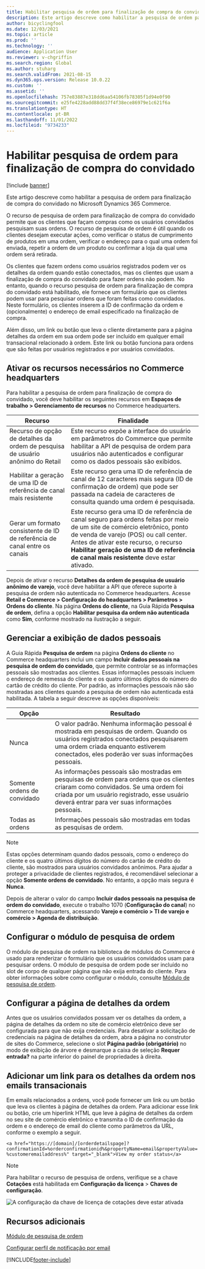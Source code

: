 ```yaml
---
title: Habilitar pesquisa de ordem para finalização de compra do convidado
description: Este artigo descreve como habilitar a pesquisa de ordem para finalização de compra do convidado no Microsoft Dynamics 365 Commerce.
author: bicyclingfool
ms.date: 12/03/2021
ms.topic: article
ms.prod: ''
ms.technology: ''
audience: Application User
ms.reviewer: v-chgriffin
ms.search.region: Global
ms.author: stuharg
ms.search.validFrom: 2021-08-15
ms.dyn365.ops.version: Release 10.0.22
ms.custom: ''
ms.assetid: ''
ms.openlocfilehash: 757e83887e318dd6aa54106fb78305f1d94e0f90
ms.sourcegitcommit: e25fe4228add88dd37f4f38ece86979e1c621f6a
ms.translationtype: HT
ms.contentlocale: pt-BR
ms.lasthandoff: 11/01/2022
ms.locfileid: "9734233"
---
```

# <a name="enable-order-lookup-for-guest-checkouts"></a>Habilitar pesquisa de ordem para finalização de compra do convidado

[!include [banner](includes/banner.md)]

Este artigo descreve como habilitar a pesquisa de ordem para finalização de compra do convidado no Microsoft Dynamics 365 Commerce.

O recurso de pesquisa de ordem para finalização de compra do convidado permite que os clientes que façam compras como os usuários convidados pesquisam suas ordens. O recurso de pesquisa de ordem é útil quando os clientes desejam executar ações, como verificar o status de cumprimento de produtos em uma ordem, verificar o endereço para o qual uma ordem foi enviada, repetir a ordem de um produto ou confirmar a loja da qual uma ordem será retirada.

Os clientes que fazem ordens como usuários registrados podem ver os detalhes da ordem quando estão conectados, mas os clientes que usam a finalização de compra do convidado para fazer ordens não podem. No entanto, quando o recurso pesquisa de ordem para finalização de compra do convidado está habilitado, ele fornece um formulário que os clientes podem usar para pesquisar ordens que foram feitas como convidados. Neste formulário, os clientes inserem a ID de confirmação da ordem e (opcionalmente) o endereço de email especificado na finalização de compra.

Além disso, um link ou botão que leva o cliente diretamente para a página detalhes da ordem em sua ordem pode ser incluído em qualquer email transacional relacionado à ordem. Este link ou botão funciona para ordens que são feitas por usuários registrados e por usuários convidados.

## <a name="turn-on-necessary-features-in-commerce-headquarters"></a>Ativar os recursos necessários no Commerce headquarters

Para habilitar a pesquisa de ordem para finalização de compra do convidado, você deve habilitar os seguintes recursos em **Espaços de trabalho \> Gerenciamento de recursos** no Commerce headquarters.

| Recurso | Finalidade |
|---------|---------|
| Recurso de opção de detalhes da ordem de pesquisa de usuário anônimo do Retail | Este recurso expõe a interface do usuário em parâmetros do Commerce que permite habilitar a API de pesquisa de ordem para usuários não autenticados e configurar como os dados pessoais são exibidos. |
| Habilitar a geração de uma ID de referência de canal mais resistente | Este recurso gera uma ID de referência de canal de 12 caracteres mais segura (ID de confirmação de ordem) que pode ser passada na cadeia de caracteres de consulta quando uma ordem é pesquisada. |
| Gerar um formato consistente de ID de referência de canal entre os canais | Este recurso gera uma ID de referência de canal seguro para ordens feitas por meio de um site de comércio eletrônico, ponto de venda de varejo (POS) ou call center. Antes de ativar este recurso, o recurso **Habilitar geração de uma ID de referência de canal mais resistente** deve estar ativado. |

Depois de ativar o recurso **Detalhes da ordem de pesquisa de usuário anônimo de varejo**, você deve habilitar a API que oferece suporte à pesquisa de ordem não autenticada no Commerce headquarters. Acesse **Retail e Commerce \> Configuração do headquarters \> Parâmetros \> Ordens do cliente**. Na página **Ordens do cliente**, na Guia Rápida **Pesquisa de ordem**, defina a opção **Habilitar pesquisa da ordem não autenticada** como **Sim**, conforme mostrado na ilustração a seguir.

## <a name="manage-the-display-of-personal-data"></a>Gerenciar a exibição de dados pessoais

A Guia Rápida **Pesquisa de ordem** na página **Ordens do cliente** no Commerce headquarters inclui um campo **Incluir dados pessoais na pesquisa de ordem do convidado**, que permite controlar se as informações pessoais são mostradas aos clientes. Essas informações pessoais incluem o endereço de remessa do cliente e os quatro últimos dígitos do número do cartão de crédito do cliente. Por padrão, as informações pessoais não são mostradas aos clientes quando a pesquisa de ordem não autenticada está habilitada. A tabela a seguir descreve as opções disponíveis:

| Opção | Resultado |
|--------|--------|
| Nunca | O valor padrão. Nenhuma informação pessoal é mostrada em pesquisas de ordem. Quando os usuários registrados conectados pesquisarem uma ordem criada enquanto estiverem conectados, eles poderão ver suas informações pessoais. |
| Somente ordens de convidado | As informações pessoais são mostradas em pesquisas de ordem para ordens que os clientes criaram como convidados. Se uma ordem foi criada por um usuário registrado, esse usuário deverá entrar para ver suas informações pessoais. |
| Todas as ordens | Informações pessoais são mostradas em todas as pesquisas de ordem. |

> [!NOTE]
> Estas opções determinam quando dados pessoais, como o endereço do cliente e os quatro últimos dígitos do número do cartão de crédito do cliente, são mostrados para usuários convidados anônimos. Para ajudar a proteger a privacidade de clientes registrados, é recomendável selecionar a opção **Somente ordens de convidado**. No entanto, a opção mais segura é **Nunca**.

Depois de alterar o valor do campo **Incluir dados pessoais na pesquisa de ordem do convidado**, execute o trabalho 1070 (**Configuração do canal**) no Commerce headquarters, acessando **Varejo e comércio \> TI de varejo e comércio \> Agenda de distribuição**.

## <a name="configure-the-order-lookup-module"></a>Configurar o módulo de pesquisa de ordem

O módulo de pesquisa de ordem na biblioteca de módulos do Commerce é usado para renderizar o formulário que os usuários convidados usam para pesquisar ordens. O módulo de pesquisa de ordem pode ser incluído no slot de corpo de qualquer página que não exija entrada do cliente. Para obter informações sobre como configurar o módulo, consulte [Módulo de pesquisa de ordem](order-lookup-module.md).

## <a name="configure-the-order-details-page"></a>Configurar a página de detalhes da ordem

Antes que os usuários convidados possam ver os detalhes da ordem, a página de detalhes da ordem no site de comércio eletrônico deve ser configurada para que não exija credenciais. Para desativar a solicitação de credenciais na página de detalhes da ordem, abra a página no construtor de sites do Commerce, selecione o slot **Página padrão (obrigatório)** no modo de exibição de árvore e desmarque a caixa de seleção **Requer entrada?** na parte inferior do painel de propriedades à direita.

## <a name="add-a-link-to-order-details-in-transactional-emails"></a>Adicionar um link para os detalhes da ordem nos emails transacionais

Em emails relacionados a ordens, você pode fornecer um link ou um botão que leva os clientes à página de detalhes da ordem. Para adicionar esse link ou botão, crie um hiperlink HTML que leve à página de detalhes da ordem no seu site de comércio eletrônico e transmita o ID de confirmação da ordem e o endereço de email do cliente como parâmetros da URL, conforme o exemplo a seguir.

`<a href="https://[domain]/[orderdetailspage]?confirmationId=%orderconfirmationid%&propertyName=email&propertyValue=%customeremailaddress%" target="_blank">View my order status</a>`

> [!NOTE]
> Para habilitar o recurso de pesquisa de ordens, verifique se a chave **Cotações** está habilitada em **Configuração da licença** > **Chaves de configuração**.
>
>![A configuração da chave de licença de cotações deve estar ativada](./media/Quotations_License_Key_Configuration.png)

## <a name="additional-resources"></a>Recursos adicionais

[Módulo de pesquisa de ordem](order-lookup-module.md)

[Configurar perfil de notificação por email](email-notification-profiles.md)

[!INCLUDE[footer-include](../includes/footer-banner.md)]
